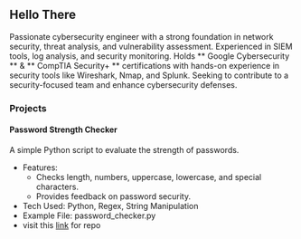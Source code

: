 ## Hello There
Passionate cybersecurity engineer with a strong foundation in network security, threat analysis, and vulnerability assessment. Experienced in SIEM tools, log analysis, and security monitoring. Holds ** Google Cybersecurity ** & ** CompTIA Security+ ** certifications with hands-on experience in security tools like Wireshark, Nmap, and Splunk. Seeking to contribute to a security-focused team and enhance cybersecurity defenses.
### Projects
#### Password Strength Checker
A simple Python script to evaluate the strength of passwords.
* Features:
  * Checks length, numbers, uppercase, lowercase, and special characters.
  * Provides feedback on password security.
* Tech Used: Python, Regex, String Manipulation
* Example File: password_checker.py 
* visit this [link](https://github.com/Abdifatah206/CyberSecurity-Portfolio/blob/main/password_strength_checker.py) for repo
